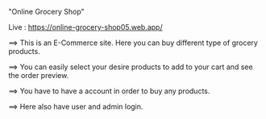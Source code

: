 "Online Grocery Shop"

Live : https://online-grocery-shop05.web.app/

==> This is an E-Commerce site. Here you can buy different type of grocery products.

==> You can easily select your desire products to add to your cart and see the order preview.

==> You have to have a account in order to buy any products.

==> Here also have user and admin login.